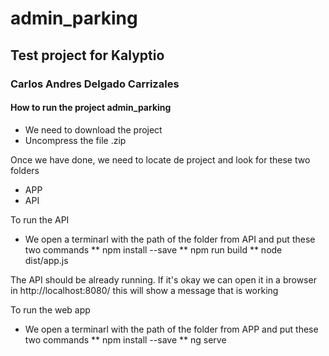 # admin_parking

## Test project for Kalyptio
### Carlos Andres Delgado Carrizales

#### How to run the project admin_parking

* We need to download the project
* Uncompress the file .zip

Once we have done, we need to locate de project and look for these two folders
* APP
* API

To run the API
* We open a terminarl with the path of the folder from API and put these two commands
  ** npm install --save
  ** npm run build
  ** node dist/app.js
  
 The API should be already running. If it's okay we can open it in a browser in http://localhost:8080/ this will show a message that is working
 
To run the web app
* We open a terminarl with the path of the folder from APP and put these two commands
  ** npm install --save
  ** ng serve
